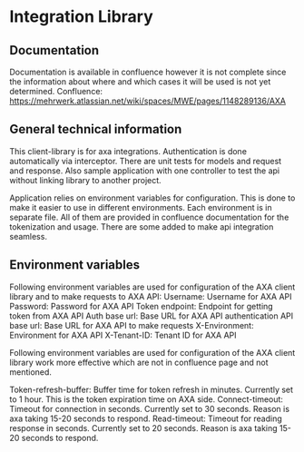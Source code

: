 # Integration Library

## Documentation

Documentation is available in confluence however it is not complete since the information about where and which cases it
will be used is not yet determined.
Confluence: https://mehrwerk.atlassian.net/wiki/spaces/MWE/pages/1148289136/AXA

## General technical information

This client-library is for axa integrations. Authentication is done automatically via interceptor.
There are unit tests for models and request and response. Also sample application with one controller to test the api
without linking library to another project.

Application relies on environment variables for configuration. This is done to make it easier to use in different
environments.
Each environment is in separate file. All of them are provided in confluence documentation for the tokenization and
usage. There are some added to make api integration seamless.

## Environment variables

Following environment variables are used for configuration of the AXA client library and to make requests to AXA API:
Username: Username for AXA API
Password: Password for AXA API
Token endpoint: Endpoint for getting token from AXA API
Auth base url: Base URL for AXA API authentication
API base url: Base URL for AXA API to make requests
X-Environment: Environment for AXA API
X-Tenant-ID: Tenant ID for AXA API

Following environment variables are used for configuration of the AXA client library work more effective which are not
in confluence page and not mentioned.

Token-refresh-buffer: Buffer time for token refresh in minutes. Currently set to 1 hour. This is the token expiration
time on AXA side.
Connect-timeout: Timeout for connection in seconds. Currently set to 30 seconds. Reason is axa taking 15-20 seconds to
respond.
Read-timeout: Timeout for reading response in seconds. Currently set to 20 seconds. Reason is axa taking 15-20 seconds
to respond.